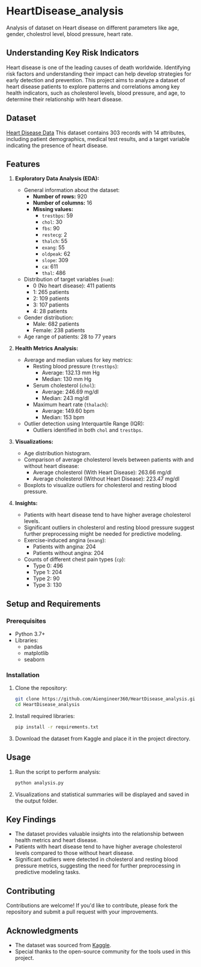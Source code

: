 # HeartDisease_analysis
Analysis of dataset on Heart disease on different parameters like age, gender, cholestrol level, blood pressure, heart rate. 

## Understanding Key Risk Indicators
Heart disease is one of the leading causes of death worldwide. Identifying risk factors and understanding their impact can help develop strategies for early detection and prevention. This project aims to analyze a dataset of heart disease patients to explore patterns and correlations among key health indicators, such as cholesterol levels, blood pressure, and age, to determine their relationship with heart disease.

## Dataset
[Heart Disease Data](https://www.kaggle.com/datasets/redwankarimsony/heart-disease-data)
This dataset contains 303 records with 14 attributes, including patient demographics, medical test results, and a target variable indicating the presence of heart disease.

## Features
1. **Exploratory Data Analysis (EDA):**
   - General information about the dataset:
     - **Number of rows:** 920
     - **Number of columns:** 16
     - **Missing values:**
       - `trestbps`: 59
       - `chol`: 30
       - `fbs`: 90
       - `restecg`: 2
       - `thalch`: 55
       - `exang`: 55
       - `oldpeak`: 62
       - `slope`: 309
       - `ca`: 611
       - `thal`: 486
   - Distribution of target variables (`num`):
     - 0 (No heart disease): 411 patients
     - 1: 265 patients
     - 2: 109 patients
     - 3: 107 patients
     - 4: 28 patients
   - Gender distribution:
     - Male: 682 patients
     - Female: 238 patients
   - Age range of patients: 28 to 77 years

2. **Health Metrics Analysis:**
   - Average and median values for key metrics:
     - Resting blood pressure (`trestbps`):
       - Average: 132.13 mm Hg
       - Median: 130 mm Hg
     - Serum cholesterol (`chol`):
       - Average: 246.69 mg/dl
       - Median: 243 mg/dl
     - Maximum heart rate (`thalach`):
       - Average: 149.60 bpm
       - Median: 153 bpm
   - Outlier detection using Interquartile Range (IQR):
     - Outliers identified in both `chol` and `trestbps`.

3. **Visualizations:**
   - Age distribution histogram.
   - Comparison of average cholesterol levels between patients with and without heart disease:
     - Average cholesterol (With Heart Disease): 263.66 mg/dl
     - Average cholesterol (Without Heart Disease): 223.47 mg/dl
   - Boxplots to visualize outliers for cholesterol and resting blood pressure.

4. **Insights:**
   - Patients with heart disease tend to have higher average cholesterol levels.
   - Significant outliers in cholesterol and resting blood pressure suggest further preprocessing might be needed for predictive modeling.
   - Exercise-induced angina (`exang`):
     - Patients with angina: 204
     - Patients without angina: 204
   - Counts of different chest pain types (`cp`):
     - Type 0: 496
     - Type 1: 204
     - Type 2: 90
     - Type 3: 130

## Setup and Requirements
### Prerequisites
- Python 3.7+
- Libraries:
  - pandas
  - matplotlib
  - seaborn

### Installation
1. Clone the repository:
   ```bash
   git clone https://github.com/Aiengineer360/HeartDisease_analysis.git
   cd HeartDisease_analysis
   ```
2. Install required libraries:
   ```bash
   pip install -r requirements.txt
   ```

3. Download the dataset from Kaggle and place it in the project directory.

## Usage
1. Run the script to perform analysis:
   ```bash
   python analysis.py
   ```

2. Visualizations and statistical summaries will be displayed and saved in the output folder.

## Key Findings
- The dataset provides valuable insights into the relationship between health metrics and heart disease.
- Patients with heart disease tend to have higher average cholesterol levels compared to those without heart disease.
- Significant outliers were detected in cholesterol and resting blood pressure metrics, suggesting the need for further preprocessing in predictive modeling tasks.

## Contributing
Contributions are welcome! If you'd like to contribute, please fork the repository and submit a pull request with your improvements.

## Acknowledgments
- The dataset was sourced from [Kaggle](https://www.kaggle.com/datasets/redwankarimsony/heart-disease-data).
- Special thanks to the open-source community for the tools used in this project.

